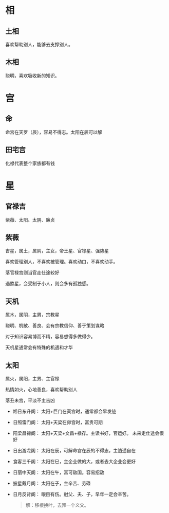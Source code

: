 # 相

## 土相

喜欢帮助别人，能够去支撑别人。

## 木相

聪明，喜欢吸收新的知识。

# 宫

## 命

命宫在天罗（辰），容易不得志。太阳在辰可以解

## 田宅宫

化禄代表整个家族都有钱

# 星

## 官禄吉

紫薇、太阳、太阴、廉贞

## 紫薇

吉星，属土，属阴，主女，帝王星、官禄星、强势星

喜欢管理别人，不喜欢被管理。喜欢动口，不喜欢动手。

落官禄宫则当官走仕途较好

遇煞星，会受制于小人，则会多有孤独感。

## 天机

属木，属阴，主男，宗教星

聪明、机敏、善良、会有宗教信仰、善于策划谋略

对于知识容易博而不精，容易想得多做得少。

天机星通常会有特殊的机遇和才华

## 太阳

属火，属阳，主男、主官禄

热情如火，心地善良，喜欢帮助别人

落丑未宫，平淡不主吉凶

* 旭日东升阁： 太阳+巨门在寅宫时，通常都会早发迹

* 日照雷门阁： 太阳+天梁在卯宫时，富贵可期

* 阳梁昌禄阁： 太阳+天梁+文昌+禄存。主读书好，官运好。 未来走仕途会很好

* 日出游龙阁： 太阳在辰，可解命宫在辰的不得志，主逍遥自在

* 食客三千阁： 太阳在巳，主企业做的大，或者去大企业会更好

* 日丽中天阁： 太阳在午，富可敌国。容易招敌

* 披星戴月阁： 太阳在子，主辛苦、劳碌

* 日月反背阁： 眼目有伤。尅父、夫、子，早年一定会辛苦。
    > 解：移根换叶，去拜一个义父。

